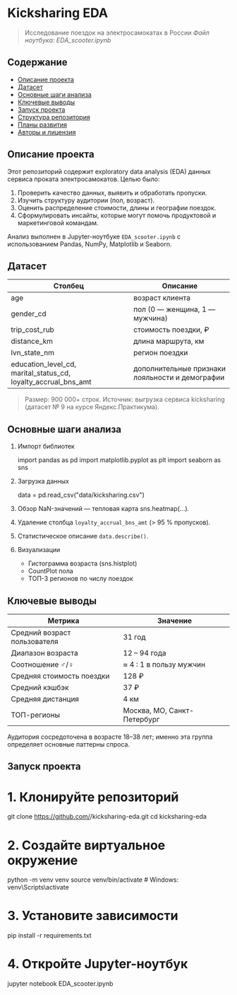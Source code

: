 # Kicksharing EDA <!-- README.md -->

> Исследование поездок на электросамокатах в России
> *Файл ноутбука: EDA_scooter.ipynb*

## Содержание

* [Описание проекта](#описание-проекта)
* [Датасет](#датасет)
* [Основные шаги анализа](#основные-шаги-анализа)
* [Ключевые выводы](#ключевые-выводы)
* [Запуск проекта](#запуск-проекта)
* [Структура репозитория](#структура-репозитория)
* [Планы развития](#планы-развития)
* [Авторы и лицензия](#авторы-и-лицензия)

## Описание проекта

Этот репозиторий содержит exploratory data analysis (EDA) данных сервиса проката электросамокатов. Целью было:

1. Проверить качество данных, выявить и обработать пропуски.
2. Изучить структуру аудитории (пол, возраст).
3. Оценить распределение стоимости, длины и географии поездок.
4. Сформулировать инсайты, которые могут помочь продуктовой и маркетинговой командам.

Анализ выполнен в Jupyter-ноутбуке `EDA_scooter.ipynb` с использованием Pandas, NumPy, Matplotlib и Seaborn.

## Датасет

| Столбец                                                              | Описание                                        |
| -------------------------------------------------------------------- | ----------------------------------------------- |
| age                                                                | возраст клиента                                 |
| gender_cd                                                          | пол (0 — женщина, 1 — мужчина)                  |
| trip_cost_rub                                                      | стоимость поездки, ₽                            |
| distance_km                                                        | длина маршрута, км                              |
| lvn_state_nm                                                       | регион поездки                                  |
| education_level_cd, marital_status_cd, loyalty_accrual_bns_amt | дополнительные признаки лояльности и демографии |

> Размер: 900 000+ строк.
> Источник: выгрузка сервиса kicksharing (датасет № 9 на курсе Яндекс.Практикума).

## Основные шаги анализа

1. Импорт библиотек

   
   import pandas as pd
   import matplotlib.pyplot as plt
   import seaborn as sns
   
2. Загрузка данных

   
   data = pd.read_csv("data/kicksharing.csv")
   
3. Обзор NaN-значений — тепловая карта sns.heatmap(...).
4. Удаление столбца `loyalty_accrual_bns_amt` (> 95 % пропусков).
5. Статистическое описание `data.describe()`.
6. Визуализации

   * Гистограмма возраста (sns.histplot)
   * CountPlot пола
   * ТОП-3 регионов по числу поездок

## Ключевые выводы

| Метрика                      | Значение                    |
| ---------------------------- | --------------------------- |
| Средний возраст пользователя | 31 год                  |
| Диапазон возраста            | 12 – 94 года                |
| Соотношение ♂/♀              | ≈ 4 : 1 в пользу мужчин |
| Средняя стоимость поездки    | 128 ₽                   |
| Средний кэшбэк               | 37 ₽                        |
| Средняя дистанция            | 4 км                        |
| ТОП-регионы                  | Москва, МО, Санкт-Петербург |

Аудитория сосредоточена в возрасте 18–38 лет; именно эта группа определяет основные паттерны спроса.

## Запуск проекта

# 1. Клонируйте репозиторий
git clone https://github.com/<username>/kicksharing-eda.git
cd kicksharing-eda

# 2. Создайте виртуальное окружение
python -m venv venv
source venv/bin/activate  # Windows: venv\Scripts\activate

# 3. Установите зависимости
pip install -r requirements.txt

# 4. Откройте Jupyter-ноутбук
jupyter notebook EDA_scooter.ipynb

